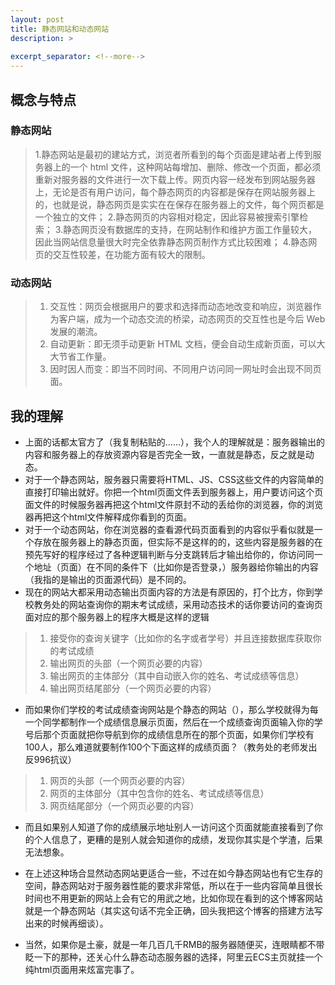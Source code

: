 ```yaml
---
layout: post
title: 静态网站和动态网站
description: >
  
excerpt_separator: <!--more-->
---
```



<!--more-->


## 概念与特点
### 静态网站

> 1.静态网站是最初的建站方式，浏览者所看到的每个页面是建站者上传到服务器上的一个 html 文件，这种网站每增加、删除、修改一个页面，都必须重新对服务器的文件进行一次下载上传。网页内容一经发布到网站服务器上，无论是否有用户访问，每个静态网页的内容都是保存在网站服务器上的，也就是说，静态网页是实实在在保存在服务器上的文件，每个网页都是一个独立的文件；
> 2.静态网页的内容相对稳定，因此容易被搜索引擎检索；
> 3.静态网页没有数据库的支持，在网站制作和维护方面工作量较大，因此当网站信息量很大时完全依靠静态网页制作方式比较困难；
> 4.静态网页的交互性较差，在功能方面有较大的限制。

### 动态网站


>1. 交互性：网页会根据用户的要求和选择而动态地改变和响应，浏览器作为客户端，成为一个动态交流的桥梁，动态网页的交互性也是今后 Web 发展的潮流。
>2. 自动更新：即无须手动更新 HTML 文档，便会自动生成新页面，可以大大节省工作量。
>3. 因时因人而变：即当不同时间、不同用户访问同一网址时会出现不同页面。

## 我的理解

 - 上面的话都太官方了（我复制粘贴的……<i class="fas fa-smile"></i>），我个人的理解就是：服务器输出的内容和服务器上的存放资源内容是否完全一致，一直就是静态，反之就是动态。
 - 对于一个静态网站，服务器只需要将HTML、JS、CSS这些文件的内容简单的直接打印输出就好。你把一个html页面文件丢到服务器上，用户要访问这个页面文件的时候服务器再把这个html文件原封不动的丢给你的浏览器，你的浏览器再把这个html文件解释成你看到的页面。
 - 对于一个动态网站，你在浏览器的查看源代码页面看到的内容似乎看似就是一个存放在服务器上的静态页面，但实际不是这样的的，这些内容是服务器的在预先写好的程序经过了各种逻辑判断与分支跳转后才输出给你的，你访问同一个地址（页面）在不同的条件下（比如你是否登录，）服务器给你输出的内容（我指的是输出的页面源代码）是不同的。
 - 现在的网站大都采用动态输出页面内容的方法是有原因的，打个比方，你到学校教务处的网站查询你的期末考试成绩，采用动态技术的话你要访问的查询页面对应的那个服务器上的程序大概是这样的逻辑

>  1. 接受你的查询关键字（比如你的名字或者学号）并且连接数据库获取你的考试成绩
>  2. 输出网页的头部（一个网页必要的内容）
>  3. 输出网页的主体部分（其中自动嵌入你的姓名、考试成绩等信息）
>  4. 输出网页结尾部分（一个网页必要的内容）

 - 而如果你们学校的考试成绩查询网站是个静态的网站（<i class="fas fa-meh-blank"></i>），那么学校就得为每一个同学都制作一个成绩信息展示页面，然后在一个成绩查询页面输入你的学号后那个页面就把你导航到你的成绩信息所在的那个页面，如果你们学校有100人，那么难道就要制作100个下面这样的成绩页面？（教务处的老师发出反996抗议）
 
>  1. 网页的头部（一个网页必要的内容）
>  2. 网页的主体部分（其中包含你的姓名、考试成绩等信息）
>  3. 网页结尾部分（一个网页必要的内容）

 - 而且如果别人知道了你的成绩展示地址别人一访问这个页面就能直接看到了你的个人信息了，更糟的是别人就会知道你的成绩，发现你其实是个学渣，后果无法想象<i class="fas fa-meh"></i>。


 - 在上述这种场合显然动态网站更适合一些，不过在如今静态网站也有它生存的空间，静态网站对于服务器性能的要求非常低，所以在于一些内容简单且很长时间也不用更新的网站上会有它的用武之地，比如你现在看到的这个博客网站就是一个静态网站（其实这句话不完全正确，回头我把这个博客的搭建方法写出来的时候再细谈）。

 - 当然，如果你是土豪，就是一年几百几千RMB的服务器随便买，连眼睛都不带眨一下的那种，还关心什么静态动态服务器的选择，阿里云ECS主页就挂一个纯html页面用来炫富完事了<i class="fas fa-grin-beam-sweat"></i>。


